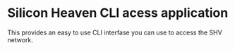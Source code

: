 # Silicon Heaven CLI acess application

This provides an easy to use CLI interfase you can use to access the SHV
network.
